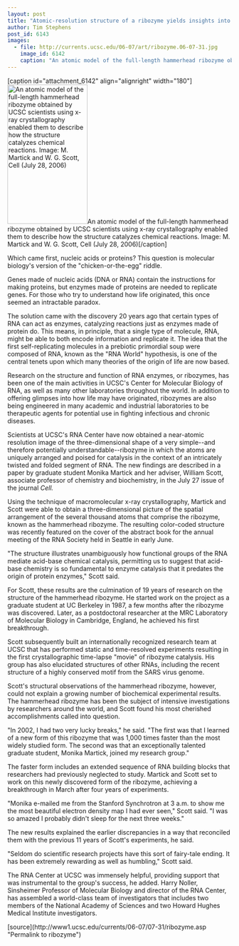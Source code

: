 ```yaml
---
layout: post
title: "Atomic-resolution structure of a ribozyme yields insights into RNA catalysis and the origins of life"
author: Tim Stephens 
post_id: 6143
images:
  - file: http://currents.ucsc.edu/06-07/art/ribozyme.06-07-31.jpg
    image_id: 6142
    caption: "An atomic model of the full-length hammerhead ribozyme obtained by UCSC scientists using x-ray crystallography enabled them to describe how the structure catalyzes chemical reactions. Image: M. Martick and W. G. Scott, Cell (July 28, 2006)"
---
```


[caption id="attachment_6142" align="alignright" width="180"]<a href="http://localhost/mysite/wp-content/uploads/2006/07/ribozyme.06-07-31.jpg"><img class="size-full wp-image-6142" src="http://localhost/mysite/wp-content/uploads/2006/07/ribozyme.06-07-31.jpg" alt="An atomic model of the full-length hammerhead ribozyme obtained by UCSC scientists using x-ray crystallography enabled them to describe how the structure catalyzes chemical reactions. Image: M. Martick and W. G. Scott, Cell (July 28, 2006)" width="180" height="312" /></a>An atomic model of the full-length hammerhead ribozyme obtained by UCSC scientists using x-ray crystallography enabled them to describe how the structure catalyzes chemical reactions. Image: M. Martick and W. G. Scott, Cell (July 28, 2006)[/caption]
<a name="content" id="content"></a>
<p>
  Which came first, nucleic acids or proteins? This question is molecular biology's version of the "chicken-or-the-egg" riddle.
</p>
<p>
  Genes made of nucleic acids (DNA or RNA) contain the instructions for making proteins, but enzymes made of proteins are needed to replicate genes. For those who try to understand how life originated, this once seemed an intractable paradox.
</p>
<p>
  The solution came with the discovery 20 years ago that certain types of RNA can act as enzymes, catalyzing reactions just as enzymes made of protein do. This means, in principle, that a single type of molecule, RNA, might be able to both encode information and replicate it. The idea that the first self-replicating molecules in a prebiotic primordial soup were composed of RNA, known as the "RNA World" hypothesis, is one of the central tenets upon which many theories of the origin of life are now based.
</p>
<p>
  Research on the structure and function of RNA enzymes, or ribozymes, has been one of the main activities in UCSC's Center for Molecular Biology of RNA, as well as many other laboratories throughout the world. In addition to offering glimpses into how life may have originated, ribozymes are also being engineered in many academic and industrial laboratories to be therapeutic agents for potential use in fighting infectious and chronic diseases.
</p>
<p>
  Scientists at UCSC's RNA Center have now obtained a near-atomic resolution image of the three-dimensional shape of a very simple--and therefore potentially understandable--ribozyme in which the atoms are uniquely arranged and poised for catalysis in the context of an intricately twisted and folded segment of RNA. The new findings are described in a paper by graduate student Monika Martick and her adviser, William Scott, associate professor of chemistry and biochemistry, in the July 27 issue of the journal <i>Cell.</i>
</p>
<p>
  Using the technique of macromolecular x-ray crystallography, Martick and Scott were able to obtain a three-dimensional picture of the spatial arrangement of the several thousand atoms that comprise the ribozyme, known as the hammerhead ribozyme. The resulting color-coded structure was recently featured on the cover of the abstract book for the annual meeting of the RNA Society held in Seattle in early June.
</p>
<p>
  "The structure illustrates unambiguously how functional groups of the RNA mediate acid-base chemical catalysis, permitting us to suggest that acid-base chemistry is so fundamental to enzyme catalysis that it predates the origin of protein enzymes," Scott said.
</p>
<p>
  For Scott, these results are the culmination of 19 years of research on the structure of the hammerhead ribozyme. He started work on the project as a graduate student at UC Berkeley in 1987, a few months after the ribozyme was discovered. Later, as a postdoctoral researcher at the MRC Laboratory of Molecular Biology in Cambridge, England, he achieved his first breakthrough.
</p>
<p>
  Scott subsequently built an internationally recognized research team at UCSC that has performed static and time-resolved experiments resulting in the first crystallographic time-lapse "movie" of ribozyme catalysis. His group has also elucidated structures of other RNAs, including the recent structure of a highly conserved motif from the SARS virus genome.
</p>
<p>
  Scott's structural observations of the hammerhead ribozyme, however, could not explain a growing number of biochemical experimental results. The hammerhead ribozyme has been the subject of intensive investigations by researchers around the world, and Scott found his most cherished accomplishments called into question.
</p>
<p>
  "In 2002, I had two very lucky breaks," he said. "The first was that I learned of a new form of this ribozyme that was 1,000 times faster than the most widely studied form. The second was that an exceptionally talented graduate student, Monika Martick, joined my research group."
</p>
<p>
  The faster form includes an extended sequence of RNA building blocks that researchers had previously neglected to study. Martick and Scott set to work on this newly discovered form of the ribozyme, achieving a breakthrough in March after four years of experiments.
</p>
<p>
  "Monika e-mailed me from the Stanford Synchrotron at 3 a.m. to show me the most beautiful electron density map I had ever seen," Scott said. "I was so amazed I probably didn't sleep for the next three weeks."
</p>
<p>
  The new results explained the earlier discrepancies in a way that reconciled them with the previous 11 years of Scott's experiments, he said.
</p>
<p>
  "Seldom do scientific research projects have this sort of fairy-tale ending. It has been extremely rewarding as well as humbling," Scott said.
</p>
<p>
  The RNA Center at UCSC was immensely helpful, providing support that was instrumental to the group's success, he added. Harry Noller, Sinsheimer Professor of Molecular Biology and director of the RNA Center, has assembled a world-class team of investigators that includes two members of the National Academy of Sciences and two Howard Hughes Medical Institute investigators.
</p>
[source](http://www1.ucsc.edu/currents/06-07/07-31/ribozyme.asp "Permalink to ribozyme")
